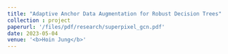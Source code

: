 ```yaml
---
title: "Adaptive Anchor Data Augmentation for Robust Decision Trees"
collection : project
paperurl: '/files/pdf/research/superpixel_gcn.pdf'
date: 2023-05-04
venue: '<b>Hoin Jung</b>'
---
```

